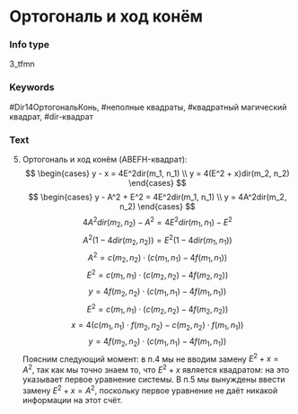 # Ортогональ и ход конём
### Info type
3_tfmn
### Keywords
#Dir14ОртогональКонь, #неполные квадраты, #квадратный магический квадрат, #dir-квадрат
### Text
5. Ортогональ и ход конём (ABEFH-квадрат):
$$
\begin{cases}
y - x = 4E^2dir(m_1, n_1) \\
y = 4(E^2 + x)dir(m_2, n_2)
\end{cases}
$$
$$
\begin{cases}
y - A^2 + E^2 = 4E^2dir(m_1, n_1) \\
y = 4A^2dir(m_2, n_2)
\end{cases}
$$
$$
4A^2dir(m_2, n_2) - A^2 = 4E^2dir(m_1, n_1) - E^2
$$
$$
A^2(1 - 4dir(m_2, n_2)) = E^2(1 - 4dir(m_1, n_1))
$$
$$
A^2 = c(m_2, n_2) \cdot (c(m_1, n_1) - 4f(m_1, n_1))
$$
$$
E^2 = c(m_1, n_1) \cdot (c(m_2, n_2) - 4f(m_2, n_2))
$$
$$
y = 4f(m_2, n_2) \cdot (c(m_1, n_1) - 4f(m_1, n_1))
$$
$$
E^2 = c(m_1, n_1) \cdot (c(m_2, n_2) - 4f(m_2, n_2))
$$
$$
x = 4(c(m_1, n_1) \cdot f(m_2, n_2) - c(m_2, n_2) \cdot f(m_1, n_1))
$$
$$
y = 4f(m_2, n_2) \cdot (c(m_1, n_1) - 4f(m_1, n_1))
$$
Поясним следующий момент: в п.4 мы не вводим замену $E^2 + x = A^2$, так как мы точно знаем то, что $E^2 + x$ является квадратом: на это указывает первое уравнение системы. В п.5 мы вынуждены ввести замену $E^2 + x = A^2$, поскольку первое уравнение не даёт никакой информации на этот счёт.